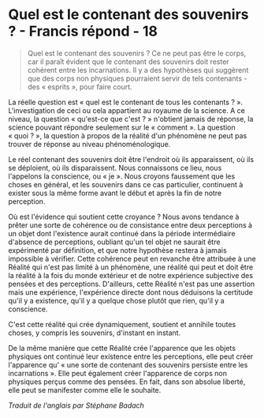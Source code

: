 # Quel est le contenant des souvenirs ? - Francis répond - 18

>Quel est le contenant des souvenirs ? Ce ne peut pas être le corps, car il paraît évident que le contenant des souvenirs doit rester cohérent entre les incarnations. Il y a des hypothèses qui suggèrent que des corps non physiques pourraient servir de tels contenants - des « esprits », pour faire court.

La réelle question est « quel est le contenant de tous les contenants ? ». L'investigation de ceci ou cela appartient au royaume de la science. A ce niveau, la question « qu'est-ce que c'est ? » n'obtient jamais de réponse, la science pouvant répondre seulement sur le « comment ». La question « quoi ? », la question à propos de la réalité d'un phénomène ne peut pas trouver de réponse au niveau phénoménologique.

Le réel contenant des souvenirs doit être l'endroit où ils apparaissent, où ils se déploient, où ils disparaissent. Nous connaissons ce lieu, nous l'appelons la conscience, ou « je ». Nous croyons faussement que les choses en général, et les souvenirs dans ce cas particulier, continuent à exister sous la même forme avant le début et après la fin de notre perception. 

Où est l'évidence qui soutient cette croyance ? Nous avons tendance à prêter une sorte de cohérence ou de consistance entre deux perceptions à un objet dont l'existence aurait continué dans la période intermédiaire d'absence de perceptions, oubliant qu'un tel objet ne saurait être expérimenté par définition, et que notre hypothèse restera à jamais impossible à vérifier. Cette cohérence peut en revanche être attribuée à une Réalité qui n'est pas limité à un phénomène, une réalité qui peut et doit être la réalité à la fois du monde extérieur et de notre expérience subjective des pensées et des perceptions. D'ailleurs, cette Réalité n'est pas une assertion mais une expérience, l'expérience directe dont nous déduisons la certitude qu'il y a existence, qu'il y a quelque chose plutôt que rien, qu'il y a conscience.

C'est cette réalité qui crée dynamiquement, soutient et annihile toutes choses, y compris les souvenirs, d'instant en instant.

De la même manière que cette Réalité crée l'apparence que les objets physiques ont continué leur existence entre les perceptions, elle peut créer l'apparence qu’ « une sorte de contenant des souvenirs persiste entre les incarnations ». Elle peut également créer l'apparence de corps non physiques perçus comme des pensées. En fait, dans son absolue liberté, elle peut se manifester comme elle le souhaite.

_Traduit de l'anglais par Stéphane Badach_


